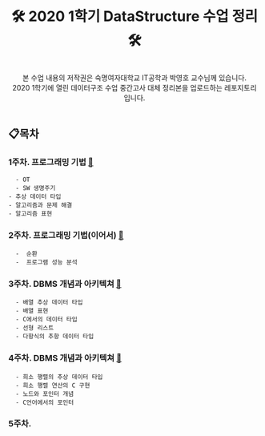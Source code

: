 # <div align="center"> 🛠 2020 1학기 DataStructure 수업 정리 🛠 <br> </center></div>


<br>

<div align="center" style="display:flex;">본 수업 내용의 저작권은 숙명여자대학교 IT공학과 박영호 교수님께 있습니다.<br>
2020 1학기에 열린 데이터구조 수업 중간고사 대체 정리본을 업로드하는 레포지토리 입니다.</center></div>


<br>

## 📋목차

### 1주차. 프로그래밍 기법 [🔗](https://github.com/tape22/Sookmyung_DataStructure_Class/blob/master/1주차-01.md)
	  - OT
	  - SW 생명주기
    - 추상 데이터 타입
    - 알고리즘과 문제 해결
    - 알고리즘 표현
  


### 2주차. 프로그래밍 기법(이어서)   [🔗](https://github.com/tape22/Sookmyung_DataStructure_Class/blob/master/2주차-01.md)
	  -  순환
	  -  프로그램 성능 분석


### 3주차. DBMS 개념과 아키텍쳐 [🔗](https://github.com/tape22/Sookmyung_DataStructure_Class/blob/master/3주차-01.md)
	  - 배열 추상 데이터 타입
	  - 배열 표현
	  - C에서의 데이터 타입
	  - 선형 리스트
	  - 다항식의 추항 데이터 타입
	
	
	
### 4주차. DBMS 개념과 아키텍쳐  [🔗](https://github.com/tape22/Sookmyung_DataStructure_Class/blob/master/4주차-01.md)
	  - 희소 행렬의 추상 데이터 타입
 	  - 희소 행렬 연산의 C 구현
	  - 노드와 포인터 개념
	  - C언어에서의 포인터
	
### 5주차.
